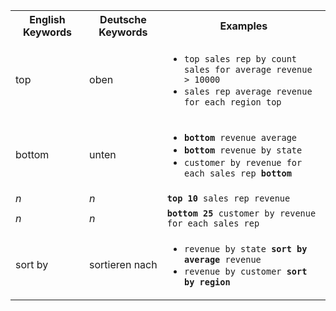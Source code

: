 
<table class="tg">
  <tr>
    <th class="tg-31q5">English Keywords</th>
    <th class="tg-31q5">Deutsche Keywords</th>
    <th class="tg-31q5">Examples</th>
  </tr>
  <tr>
    <td class="tg-b7b8">top</td>
    <td class="tg-b7b8">oben</td>
    <td class="tg-b7b8">
    <ul><li><code>top sales rep by count sales for average revenue > 10000</code></li>
    <li><code>sales rep average revenue for each region top </code></li> </ul>
    </td>
  </tr>
  <tr>
    <td class="tg-yw4l">bottom</td>
    <td class="tg-yw4l">unten</td>
    <td class="tg-yw4l">
    <ul><li><code><b>bottom</b> revenue average</code></li>
    <li><code><b>bottom</b> revenue by state</code></li>
    <li><code>customer by revenue for each sales rep <b>bottom</b></code></li></ul>
    </td>
  </tr>
  <tr>
    <td class="tg-b7b8"><span style="font-style:italic">n</span></td>
    <td class="tg-b7b8"><span style="font-style:italic">n</span></td>
    <td class="tg-b7b8">
    <code><b>top 10</b> sales rep revenue</code>
    </td>
  </tr>
  <tr>
    <td class="tg-yw4l"><span style="font-style:italic">n</span></td>
    <td class="tg-yw4l"><span style="font-style:italic">n</span></td>
    <td class="tg-yw4l">
    <code><b>bottom 25</b> customer by revenue for each sales rep</code>
    </td>
  </tr>
  <tr>
    <td class="tg-b7b8">sort by</td>
    <td class="tg-b7b8">sortieren nach</td>
    <td class="tg-b7b8">
    <ul>
    <li><code>revenue by state <b>sort by average</b> revenue</code></li>
    <li><code>revenue by customer <b>sort by region</b></code></li>
    </ul>
    </td>
  </tr>
</table>
